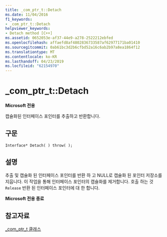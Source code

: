 ```yaml
---
title: _com_ptr_t::Detach
ms.date: 11/04/2016
f1_keywords:
- _com_ptr_t::Detach
helpviewer_keywords:
- Detach method [C++]
ms.assetid: 0652053e-af37-44e9-a278-2522212ebfed
ms.openlocfilehash: affaefd8af4802836733587af62977171ba01410
ms.sourcegitcommit: 0ab61bc3d2b6cfbd52a16c6ab2b97a8ea1864f12
ms.translationtype: MT
ms.contentlocale: ko-KR
ms.lasthandoff: 04/23/2019
ms.locfileid: "62154970"
---
```

# <a name="comptrtdetach"></a>_com_ptr_t::Detach

**Microsoft 전용**

캡슐화된 인터페이스 포인터를 추출하고 반환합니다.

## <a name="syntax"></a>구문

```
Interface* Detach( ) throw( );
```

## <a name="remarks"></a>설명

추출 및 캡슐화 된 인터페이스 포인터를 반환 하 고 NULL로 캡슐화 된 포인터 저장소를 지웁니다. 이 작업을 통해 인터페이스 포인터의 캡슐화를 제거합니다. 호출 하는 것 `Release` 반환 된 인터페이스 포인터에 대 한 합니다.

**Microsoft 전용 종료**

## <a name="see-also"></a>참고자료

[_com_ptr_t 클래스](../cpp/com-ptr-t-class.md)